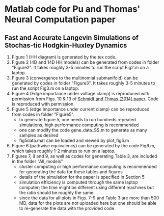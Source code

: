 # Matlab code for Pu and Thomas' Neural Computation paper
## Fast and Accurate Langevin Simulations of Stochas-tic Hodgkin-Huxley Dynamics
1. Figure 1 (HH diagram) is generated by the tex code.
2. Figure 2 (4D and 14D HH models) can be generated from codes in folder "Figure2". It takes roughly 3-5 minutes to run the script Fig2.m on a laptop.
3. Figure 3 (convergence to the multinomial submanifold) can be generated by codes in folder "Figure3".  It takes roughly 3-5 minutes to run the script Fig3.m on a laptop.
4. Figure 4 (Edge importance under voltage clamp) is reproduced with permission from Figs. 10 & 13 of [Schmidt and Thmas (2014) paper](https://pubmed.ncbi.nlm.nih.gov/24742077/).  Code is reproduced with permission.  
5. Figure 5 (edge importance under current clamp) can be reproduced from codes in folder "Figure5". 
   - to generate figure 5, one needs to run hundreds repeated simulations, high performance computing is recommended
   - one can modify the code gene_data_SS.m to generate as many samples as desired 
   - fig5data.mat can be loaded and viewed by plot_fig5.m
6. Figure 6 (pathwise equivalency) can be generated by the code Fig6.m, which takes roughly 1-2 minutes to run on a laptop.
7. Figures 7, 8 and 9, as well as codes for generating Table 3, are included in the folder "All_models"
   - cluster computing or high performance computing is recommended for generating the data for these tables and figures
   - details of the simulation for the paper is specified in Section 5
   - simulation efficiency is computed through the same laptop computer; the time might be different using different machines but the ratio should  be roughly the same
   - since the data for all plots in Figs. 7-9 and Table 3 are more than 500 MB, data for the plots are not uploaded here but one should be able to re-generate the data with the provided code

